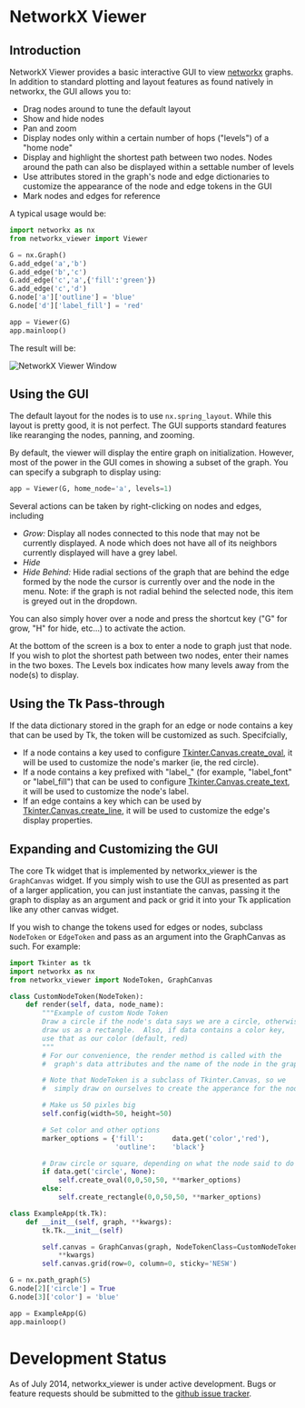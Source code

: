 NetworkX Viewer
================

Introduction
------------

NetworkX Viewer provides a basic interactive GUI to view
[networkx](https://networkx.github.io/) graphs.  In addition to standard
plotting and layout features as found natively in networkx, the GUI allows
you to:

  - Drag nodes around to tune the default layout
  - Show and hide nodes
  - Pan and zoom
  - Display nodes only within a certain number of hops ("levels") of
    a "home node"
  - Display and highlight the shortest path between two nodes.  Nodes
    around the path can also be displayed within a settable number of
    levels
  - Use attributes stored in the graph's node and edge dictionaries to
    customize the appearance of the node and edge tokens in the GUI
  - Mark nodes and edges for reference

A typical usage would be:
```python
import networkx as nx
from networkx_viewer import Viewer

G = nx.Graph()
G.add_edge('a','b')
G.add_edge('b','c')
G.add_edge('c','a',{'fill':'green'})
G.add_edge('c','d')
G.node['a']['outline'] = 'blue'
G.node['d']['label_fill'] = 'red'

app = Viewer(G)
app.mainloop()
```

The result will be:

![NetworkX Viewer Window](http://s8.postimg.org/k130sbsut/networkx_viewer.png)

Using the GUI
-------------
The default layout for the nodes is to use `nx.spring_layout`.  While this
layout is pretty good, it is not perfect.  The GUI supports standard features
like rearanging the nodes, panning, and zooming.

By default, the viewer will display the entire graph on initialization.
However, most of the power in the GUI comes in showing a subset of the graph.
You can specify a subgraph to display using:
```python
app = Viewer(G, home_node='a', levels=1)
```

Several actions can be taken by right-clicking on nodes and edges, including
  - *Grow:* Display all nodes connected to this node that may not be
    currently displayed.  A node which does not have all of its neighbors
    currently displayed will have a grey label.
  - *Hide*
  - *Hide Behind:* Hide radial sections of the graph that are behind the edge
    formed by the node the cursor is currently over and the node in the menu.
    Note: if the graph is not radial behind the selected node, this item is
    greyed out in the dropdown.

You can also simply hover over a node and press the shortcut key ("G" for
grow, "H" for hide, etc...) to activate the action.

At the bottom of the screen is a box to enter a node to graph
just that node.  If you wish to plot the shortest path between two nodes, enter
their names in the two boxes.  The Levels box indicates how many levels away
from the node(s) to display.

Using the Tk Pass-through
-------------------------
If the data dictionary stored in the graph for an edge or node contains a key
that can be used by Tk, the token will be customized as such.  Specifcially,

  - If a node contains a key used to configure
    [Tkinter.Canvas.create_oval][1], it will be used to customize the node's
    marker (ie, the red circle).
  - If a node contains a key prefixed with "label_" (for example, "label_font"
    or "label_fill") that can be used to configure
    [Tkinter.Canvas.create_text][2], it will be used to customize the node's
    label.
  - If an edge contains a key which can be used by
    [Tkinter.Canvas.create_line][3], it will be used to customize the edge's
    display properties.

[1]: http://effbot.org/tkinterbook/canvas.htm#Tkinter.Canvas.create_oval-method
[2]: http://effbot.org/tkinterbook/canvas.htm#Tkinter.Canvas.create_text-method
[3]: http://effbot.org/tkinterbook/canvas.htm#Tkinter.Canvas.create_line-method

Expanding and Customizing the GUI
---------------------------------
The core Tk widget that is implemented by networkx_viewer is the `GraphCanvas`
widget.  If you simply wish to use the GUI as presented as part of a larger
application, you can just instantiate the canvas, passing it the graph to
display as an argument and pack or grid it into your Tk application like any
other canvas widget.

If you wish to change the tokens used for edges or nodes, subclass `NodeToken`
or `EdgeToken` and pass as an argument into the GraphCanvas as such.  For
example:

```python
import Tkinter as tk
import networkx as nx
from networkx_viewer import NodeToken, GraphCanvas

class CustomNodeToken(NodeToken):
    def render(self, data, node_name):
        """Example of custom Node Token
        Draw a circle if the node's data says we are a circle, otherwise
        draw us as a rectangle.  Also, if data contains a color key,
        use that as our color (default, red)
        """
        # For our convenience, the render method is called with the
        #  graph's data attributes and the name of the node in the graph

        # Note that NodeToken is a subclass of Tkinter.Canvas, so we
        #  simply draw on ourselves to create the apperance for the node.

        # Make us 50 pixles big
        self.config(width=50, height=50)

        # Set color and other options
        marker_options = {'fill':       data.get('color','red'),
                          'outline':    'black'}

        # Draw circle or square, depending on what the node said to do
        if data.get('circle', None):
            self.create_oval(0,0,50,50, **marker_options)
        else:
            self.create_rectangle(0,0,50,50, **marker_options)

class ExampleApp(tk.Tk):
    def __init__(self, graph, **kwargs):
        tk.Tk.__init__(self)

        self.canvas = GraphCanvas(graph, NodeTokenClass=CustomNodeToken,
            **kwargs)
        self.canvas.grid(row=0, column=0, sticky='NESW')

G = nx.path_graph(5)
G.node[2]['circle'] = True
G.node[3]['color'] = 'blue'

app = ExampleApp(G)
app.mainloop()

```

Development Status
==================
As of July 2014, networkx_viewer is under active development.  Bugs or feature
requests should be submitted to the
[github issue tracker](https://github.com/jsexauer/networkx_viewer/issues).

